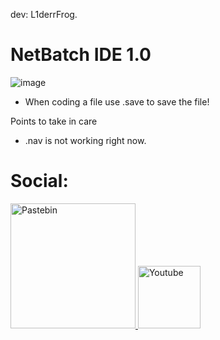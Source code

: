 dev: L1derrFrog.

# NetBatch IDE 1.0

![image](https://github.com/user-attachments/assets/d6aaa863-aa7e-4519-b1e9-cb20ef85b4ef)

- When coding a file use .save to save the file!

Points to take in care
- .nav is not working right now.

# Social:

<a href="https://pastebin.com/u/PlutoAcid_" target="_blank">
    <img src="https://github.com/user-attachments/assets/d150ed2b-064e-47ff-8220-aa8a1e8329a6" alt="Pastebin" width="200">
</a>

<a href="https://www.youtube.com/@L1derrFrog" target="_blank">
    <img src="https://github.com/user-attachments/assets/db84a771-7e3d-4072-8c82-25d48abca4dd" alt="Youtube" width="100">
</a>
